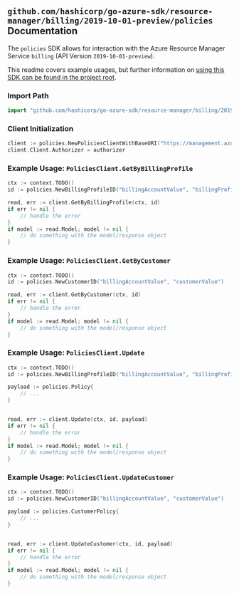 
## `github.com/hashicorp/go-azure-sdk/resource-manager/billing/2019-10-01-preview/policies` Documentation

The `policies` SDK allows for interaction with the Azure Resource Manager Service `billing` (API Version `2019-10-01-preview`).

This readme covers example usages, but further information on [using this SDK can be found in the project root](https://github.com/hashicorp/go-azure-sdk/tree/main/docs).

### Import Path

```go
import "github.com/hashicorp/go-azure-sdk/resource-manager/billing/2019-10-01-preview/policies"
```


### Client Initialization

```go
client := policies.NewPoliciesClientWithBaseURI("https://management.azure.com")
client.Client.Authorizer = authorizer
```


### Example Usage: `PoliciesClient.GetByBillingProfile`

```go
ctx := context.TODO()
id := policies.NewBillingProfileID("billingAccountValue", "billingProfileValue")

read, err := client.GetByBillingProfile(ctx, id)
if err != nil {
	// handle the error
}
if model := read.Model; model != nil {
	// do something with the model/response object
}
```


### Example Usage: `PoliciesClient.GetByCustomer`

```go
ctx := context.TODO()
id := policies.NewCustomerID("billingAccountValue", "customerValue")

read, err := client.GetByCustomer(ctx, id)
if err != nil {
	// handle the error
}
if model := read.Model; model != nil {
	// do something with the model/response object
}
```


### Example Usage: `PoliciesClient.Update`

```go
ctx := context.TODO()
id := policies.NewBillingProfileID("billingAccountValue", "billingProfileValue")

payload := policies.Policy{
	// ...
}


read, err := client.Update(ctx, id, payload)
if err != nil {
	// handle the error
}
if model := read.Model; model != nil {
	// do something with the model/response object
}
```


### Example Usage: `PoliciesClient.UpdateCustomer`

```go
ctx := context.TODO()
id := policies.NewCustomerID("billingAccountValue", "customerValue")

payload := policies.CustomerPolicy{
	// ...
}


read, err := client.UpdateCustomer(ctx, id, payload)
if err != nil {
	// handle the error
}
if model := read.Model; model != nil {
	// do something with the model/response object
}
```
